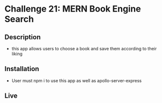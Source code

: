 # Challenge 21: MERN Book Engine Search

## Description
- this app allows users to choose a book and save them according to their liking

## Installation
- User must npm i to use this app as well as apollo-server-express

## Live